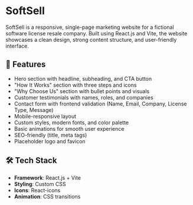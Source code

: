 # SoftSell

SoftSell is a responsive, single-page marketing website for a fictional software license resale company. Built using React.js and Vite, the website showcases a clean design, strong content structure, and user-friendly interface.

## 📌 Features

- Hero section with headline, subheading, and CTA button
- "How It Works" section with three steps and icons
- "Why Choose Us" section with bullet points and visuals
- Customer testimonials with names, roles, and companies
- Contact form with frontend validation (Name, Email, Company, License Type, Message)
- Mobile-responsive layout
- Custom styles, modern fonts, and color palette
- Basic animations for smooth user experience
- SEO-friendly (title, meta tags)
- Placeholder logo and favicon

## 🛠 Tech Stack

- **Framework**: React.js + Vite
- **Styling**: Custom CSS
- **Icons**: React-icons
- **Animation**: CSS transitions
